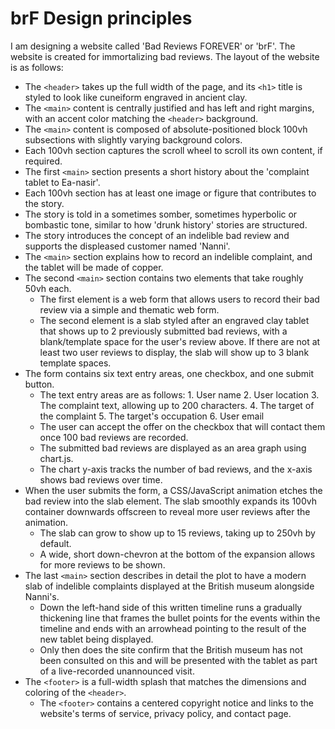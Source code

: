 # brF Design principles

I am designing a website called 'Bad Reviews FOREVER' or 'brF'. The website is created for immortalizing bad reviews. The layout of the website is as follows:

- The `<header>` takes up the full width of the page, and its `<h1>` title is styled to look like cuneiform engraved in ancient clay.
- The `<main>` content is centrally justified and has left and right margins, with an accent color matching the `<header>` background.
- The `<main>` content is composed of absolute-positioned block 100vh subsections with slightly varying background colors.
- Each 100vh section captures the scroll wheel to scroll its own content, if required.
- The first `<main>` section presents a short history about the 'complaint tablet to Ea-nasir'.
- Each 100vh section has at least one image or figure that contributes to the story.
- The story is told in a sometimes somber, sometimes hyperbolic or bombastic tone, similar to how 'drunk history' stories are structured.
- The story introduces the concept of an indelible bad review and supports the displeased customer named 'Nanni'.
- The `<main>` section explains how to record an indelible complaint, and the tablet will be made of copper.
- The second `<main>` section contains two elements that take roughly 50vh each.
  - The first element is a web form that allows users to record their bad review via a simple and thematic web form.
  - The second element is a slab styled after an engraved clay tablet that shows up to 2 previously submitted bad reviews, with a blank/template space for the user's review above. If there are not at least two user reviews to display, the slab will show up to 3 blank template spaces.
- The form contains six text entry areas, one checkbox, and one submit button.
  - The text entry areas are as follows:
        1. User name
        2. User location
        3. The complaint text, allowing up to 200 characters.
        4. The target of the complaint
        5. The target's occupation
        6. User email
  - The user can accept the offer on the checkbox that will contact them once 100 bad reviews are recorded.
  - The submitted bad reviews are displayed as an area graph using chart.js.
  - The chart y-axis tracks the number of bad reviews, and the x-axis shows bad reviews over time.
- When the user submits the form, a CSS/JavaScript animation etches the bad review into the slab element. The slab smoothly expands its 100vh container downwards offscreen to reveal more user reviews after the animation.
  - The slab can grow to show up to 15 reviews, taking up to 250vh by default.
  - A wide, short down-chevron at the bottom of the expansion allows for more reviews to be shown.
- The last `<main>` section describes in detail the plot to have a modern slab of indelible complaints displayed at the British museum alongside Nanni's.
  - Down the left-hand side of this written timeline runs a gradually thickening line that frames the bullet points for the events within the timeline and ends with an arrowhead pointing to the result of the new tablet being displayed.
  - Only then does the site confirm that the British museum has not been consulted on this and will be presented with the tablet as part of a live-recorded unannounced visit.
- The `<footer>` is a full-width splash that matches the dimensions and coloring of the `<header>`.
  - The `<footer>` contains a centered copyright notice and links to the website's terms of service, privacy policy, and contact page.

